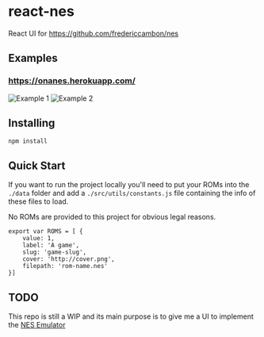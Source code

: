 # react-nes

React UI for https://github.com/fredericcambon/nes

## Examples

### https://onanes.herokuapp.com/

![Example 1](https://i.imgur.com/xUfQ0dTl.png)
![Example 2](https://i.imgur.com/zm9bjGNl.png)

## Installing

```shell
npm install
```

## Quick Start

If you want to run the project locally you'll need to put your ROMs into the `./data` folder and add a `./src/utils/constants.js` file containing the info of these files to load.

No ROMs are provided to this project for obvious legal reasons.

```
export var ROMS = [ {
    value: 1,
    label: 'A game',
    slug: 'game-slug',
    cover: 'http://cover.png',
    filepath: 'rom-name.nes'
}]
```

## TODO

This repo is still a WIP and its main purpose is to give me a UI to implement the [NES Emulator](https://github.com/fredericcambon/nes)
